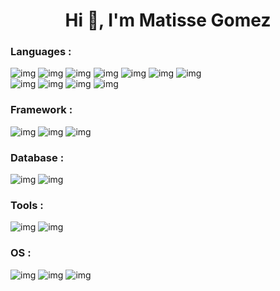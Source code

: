 <h1 align="center">Hi 👋, I'm Matisse Gomez</h1>

<h3 align="left">Languages :</h3>

![img](https://img.shields.io/badge/HTML-E34F26?style=for-the-badge&logo=html5&logoColor=white)
![img](https://img.shields.io/badge/CSS-1572B6?style=for-the-badge&logo=css3&logoColor=white)
![img](https://img.shields.io/badge/JavaScript-F7DF1E?style=for-the-badge&logo=JavaScript&logoColor=white)
![img](https://img.shields.io/badge/JavaScript-F7DF1E?style=for-the-badge&logo=JavaScript&logoColor=white)
![img](https://img.shields.io/badge/Angular-DD0031?style=for-the-badge&logo=angular&logoColor=white)
![img](https://img.shields.io/badge/-ReactJs-61DAFB?logo=react&logoColor=white&style=for-the-badge)
![img](https://img.shields.io/badge/TypeScript-3178C6?style=for-the-badge&logo=typescript&logoColor=white)
\
![img](https://img.shields.io/badge/SQL-D47131?style=for-the-badge&logo=mysql&logoColor=white)
![img](https://img.shields.io/badge/PHP-777BB4?style=for-the-badge&logo=php&logoColor=white)
![img](https://img.shields.io/badge/EJS-B4CA65?style=for-the-badge&logo=ejs&logoColor=white)
![img](https://img.shields.io/badge/tailwindcss-0F172A?style=for-the-badge&logo=ejs&logoColor=white)

<h3 align="left">Framework :</h3>

![img](https://img.shields.io/badge/Node%20JS-6DB450?style=for-the-badge&logo=nodedotjs&logoColor=white)
![img](https://img.shields.io/badge/Sass-CC6699?style=for-the-badge&logo=sass&logoColor=white)
![img](https://img.shields.io/badge/Laravel-F9322C?style=for-the-badge&logo=laravel&logoColor=white)

<h3 align="left">Database :</h3>

![img](https://img.shields.io/badge/Php%20My%20Admin-FF9800?style=for-the-badge&logo=phpmyadmin&logoColor=white)
![img](https://img.shields.io/badge/MongoDB-419F38?style=for-the-badge&logo=mongodb&logoColor=white)


<h3 align="left">Tools :</h3>

![img](https://img.shields.io/badge/Visual_Studio_Code-0078D4?style=for-the-badge&logo=visual%20studio%20code&logoColor=white)
![img](https://img.shields.io/badge/DB%20Diagram-0258ED?style=for-the-badge&logo=diagramsdotnet&logoColor=white)

<h3 align="left">OS :</h3>

![img](https://img.shields.io/badge/mac%20os-000000?style=for-the-badge&logo=apple&logoColor=white)
![img](https://img.shields.io/badge/iOS-000000?style=for-the-badge&logo=ios&logoColor=white)
![img](https://img.shields.io/badge/Windows-0078D6?style=for-the-badge&logo=windows&logoColor=white)
